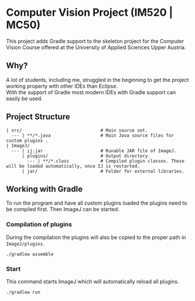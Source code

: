 # Computer Vision Project (IM520 |  MC50)

This project adds Gradle support to the skeleton project for the Computer Vision Course offered at the University of Applied Sciences Upper Austria.

## Why?

A lot of students, including me, struggled in the beginning to get the project working properly with other IDEs than Eclipse.  
With the support of Gradle most modern IDEs with Gradle support can easily be used.

## Project Structure

```
| src/                              # Main source set.
  --- | **/*.java                   # Main Java source files for custom plugins .
| ImageJ/
  --- | ij.jar                      # Runable JAR file of ImageJ.
      | plugins/                    # Output directory.
        --- | **/*.class            # Compiled plugin classes. These will be loaded automatically, once IJ is restarted.
      | jar/                        # Folder for external libraries.
```

## Working with Gradle

To run the program and have all custom plugins loaded the plugins need to be compiled first.
Then ImageJ can be started.

### Compilation of plugins

During the compilation the plugins will also be copied to the proper path in `ImageJ/plugins`.

```
./gradlew assemble
```

### Start 

This command starts ImageJ which will automatically reload all plugins.

```
./gradlew run
```